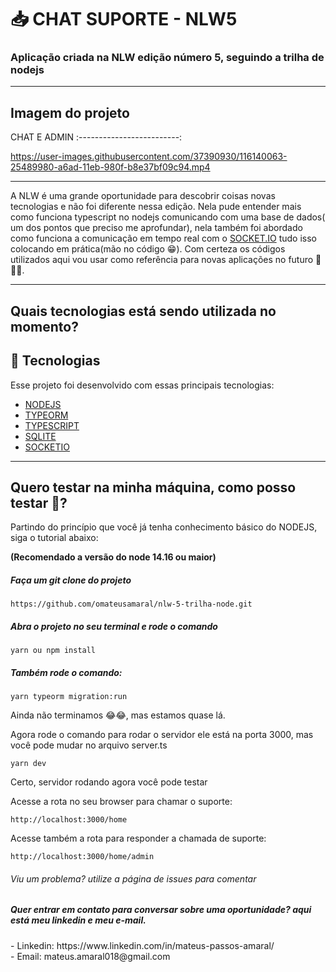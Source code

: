 # <h1> 📥  CHAT SUPORTE - NLW5 </h1> 


<h3>Aplicação criada na NLW edição número 5, seguindo a trilha de nodejs</h3>

<hr/>


## Imagem do projeto

CHAT E ADMIN
:-------------------------:

https://user-images.githubusercontent.com/37390930/116140063-25489980-a6ad-11eb-980f-b8e37bf09c94.mp4
<hr/>

<p>A NLW é uma grande oportunidade para descobrir coisas novas tecnologias e não foi diferente nessa edição. Nela pude entender mais como funciona typescript no nodejs comunicando com uma base de dados( um dos pontos que preciso me aprofundar), nela também foi abordado como funciona a comunicação em tempo real com o <a href="https://socket.io/">SOCKET.IO</a> tudo isso colocando em prática(mão no código 😁). Com certeza os códigos utilizados aqui vou usar como referência para novas aplicações no futuro 🚀🚀🚀. 
</p>

<hr/>

<h2>Quais tecnologias está sendo utilizada no momento?</h2>

## 🚀 Tecnologias

Esse projeto foi desenvolvido com essas principais tecnologias:

- [NODEJS](https://nodejs.org/en/)
- [TYPEORM](https://typeorm.io/)
- [TYPESCRIPT](https://www.typescriptlang.org/)
- [SQLITE](https://www.sqlite.org/index.html)
- [SOCKETIO](https://socket.io/)


<hr/>

<h2>Quero testar na minha máquina, como posso testar 🤔?</h2>

<p>Partindo do princípio que você já tenha conhecimento básico do NODEJS, siga o tutorial abaixo: </p>

<b>(Recomendado a versão do node 14.16 ou maior)</b>

<h5>Faça um git clone do projeto</h5>

```
https://github.com/omateusamaral/nlw-5-trilha-node.git
```

<h5>Abra o projeto no seu terminal e rode o comando</h5>

```
yarn ou npm install
```

<h5>Também rode o comando: </h5>

```
yarn typeorm migration:run
```
<p>Ainda não terminamos 😂😂, mas estamos quase lá.<br/>

Agora rode o comando para rodar o servidor ele está na porta 3000, mas você pode mudar no arquivo server.ts
</p>

```
yarn dev
```

<p>Certo, servidor rodando agora você pode testar</p>

<p>Acesse a rota no seu browser para chamar o suporte: </p>

```
http://localhost:3000/home
```

<p>Acesse também a rota para responder a chamada de suporte: </p>

```
http://localhost:3000/home/admin
```





<h6> Viu um problema? utilize a página de issues para comentar</h6>


<h5> Quer entrar em contato para conversar sobre uma oportunidade? aqui está meu linkedin e meu e-mail.</h5>
- Linkedin: https://www.linkedin.com/in/mateus-passos-amaral/ <br/>
- Email:  mateus.amaral018@gmail.com
